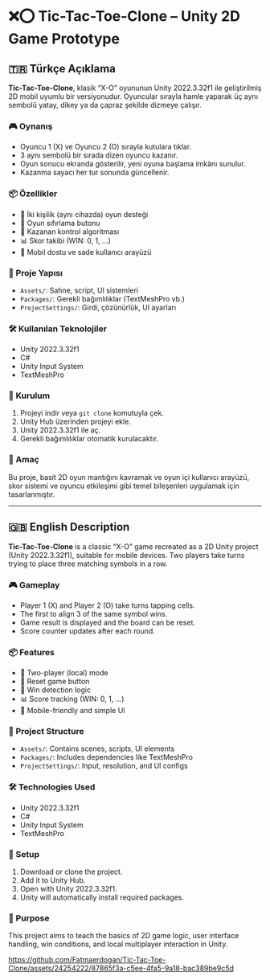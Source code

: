 # ❌⭕ Tic-Tac-Toe-Clone – Unity 2D Game Prototype

## 🇹🇷 Türkçe Açıklama

**Tic-Tac-Toe-Clone**, klasik “X-O” oyununun Unity 2022.3.32f1 ile geliştirilmiş 2D mobil uyumlu bir versiyonudur. Oyuncular sırayla hamle yaparak üç aynı sembolü yatay, dikey ya da çapraz şekilde dizmeye çalışır.

### 🎮 Oynanış

- Oyuncu 1 (X) ve Oyuncu 2 (O) sırayla kutulara tıklar.
- 3 aynı sembolü bir sırada dizen oyuncu kazanır.
- Oyun sonucu ekranda gösterilir, yeni oyuna başlama imkânı sunulur.
- Kazanma sayacı her tur sonunda güncellenir.

### 📦 Özellikler

- 👥 İki kişilik (aynı cihazda) oyun desteği
- 🔄 Oyun sıfırlama butonu
- 🧠 Kazanan kontrol algoritması
- 📊 Skor takibi (WIN: 0, 1, …)
- 📱 Mobil dostu ve sade kullanıcı arayüzü

### 📂 Proje Yapısı

- `Assets/`: Sahne, script, UI sistemleri
- `Packages/`: Gerekli bağımlılıklar (TextMeshPro vb.)
- `ProjectSettings/`: Girdi, çözünürlük, UI ayarları

### 🛠️ Kullanılan Teknolojiler

- Unity 2022.3.32f1
- C#
- Unity Input System
- TextMeshPro

### 🚀 Kurulum

1. Projeyi indir veya `git clone` komutuyla çek.
2. Unity Hub üzerinden projeyi ekle.
3. Unity 2022.3.32f1 ile aç.
4. Gerekli bağımlılıklar otomatik kurulacaktır.

### 🎯 Amaç

Bu proje, basit 2D oyun mantığını kavramak ve oyun içi kullanıcı arayüzü, skor sistemi ve oyuncu etkileşimi gibi temel bileşenleri uygulamak için tasarlanmıştır.

---

## 🇬🇧 English Description

**Tic-Tac-Toe-Clone** is a classic “X-O” game recreated as a 2D Unity project (Unity 2022.3.32f1), suitable for mobile devices. Two players take turns trying to place three matching symbols in a row.

### 🎮 Gameplay

- Player 1 (X) and Player 2 (O) take turns tapping cells.
- The first to align 3 of the same symbol wins.
- Game result is displayed and the board can be reset.
- Score counter updates after each round.

### 📦 Features

- 👥 Two-player (local) mode
- 🔄 Reset game button
- 🧠 Win detection logic
- 📊 Score tracking (WIN: 0, 1, …)
- 📱 Mobile-friendly and simple UI

### 📂 Project Structure

- `Assets/`: Contains scenes, scripts, UI elements
- `Packages/`: Includes dependencies like TextMeshPro
- `ProjectSettings/`: Input, resolution, and UI configs

### 🛠️ Technologies Used

- Unity 2022.3.32f1
- C#
- Unity Input System
- TextMeshPro

### 🚀 Setup

1. Download or clone the project.
2. Add it to Unity Hub.
3. Open with Unity 2022.3.32f1.
4. Unity will automatically install required packages.

### 🎯 Purpose

This project aims to teach the basics of 2D game logic, user interface handling, win conditions, and local multiplayer interaction in Unity.

https://github.com/Fatmaerdogan/Tic-Tac-Toe-Clone/assets/24254222/87865f3a-c5ee-4fa5-9a18-bac389be9c5d

